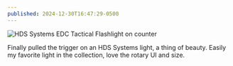 ```yaml
---
published: 2024-12-30T16:47:29-0500
---
```


![HDS Systems EDC Tactical Flashlight on counter](/img/hds-systems-edc-tactical.webp)

Finally pulled the trigger on an HDS Systems light, a thing of beauty. Easily my favorite light in the collection, love the rotary UI and size.
